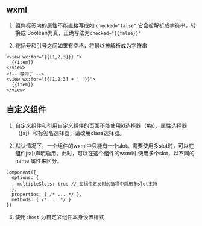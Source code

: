 ## wxml

1. 组件标签内的属性不能直接写成如 `checked="false"`,它会被解析成字符串，转换成 Boolean为真，正确写法为`checked="{{false}}"`

2. 花括号和引号之间如果有空格，将最终被解析成为字符串
```wxml
<view wx:for="{{[1,2,3]}} ">
  {{item}}
</view>
<!-- 等同于 -->
<view wx:for="{{[1,2,3] + ' '}}">
  {{item}}
</view>
```

## 自定义组件

1. 自定义组件和引用自定义组件的页面不能使用id选择器（#a）、属性选择器（[a]）和标签名选择器，请改用class选择器。

2. 默认情况下，一个组件的wxml中只能有一个slot。需要使用多slot时，可以在组件js中声明启用。此时，可以在这个组件的wxml中使用多个slot，以不同的 name 属性来区分。
```wxml
Component({
  options: {
    multipleSlots: true // 在组件定义时的选项中启用多slot支持
  },
  properties: { /* ... */ },
  methods: { /* ... */ }
}) 
```

3. 使用`:host` 为自定义组件本身设置样式